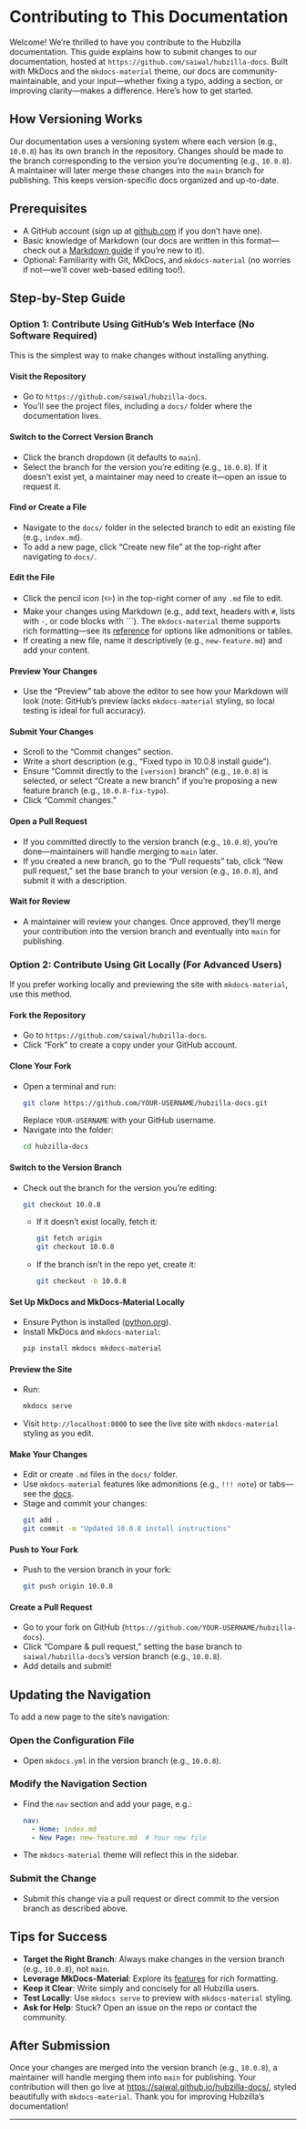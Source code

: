 # Contributing to This Documentation

Welcome! We’re thrilled to have you contribute to the Hubzilla documentation. This guide explains how to submit changes to our documentation, hosted at `https://github.com/saiwal/hubzilla-docs`. Built with MkDocs and the `mkdocs-material` theme, our docs are community-maintainable, and your input—whether fixing a typo, adding a section, or improving clarity—makes a difference. Here’s how to get started.

## How Versioning Works

Our documentation uses a versioning system where each version (e.g., `10.0.8`) has its own branch in the repository. Changes should be made to the branch corresponding to the version you’re documenting (e.g., `10.0.8`). A maintainer will later merge these changes into the `main` branch for publishing. This keeps version-specific docs organized and up-to-date.

## Prerequisites

- A GitHub account (sign up at [github.com](https://github.com) if you don’t have one).
- Basic knowledge of Markdown (our docs are written in this format—check out a [Markdown guide](https://www.markdownguide.org/) if you’re new to it).
- Optional: Familiarity with Git, MkDocs, and `mkdocs-material` (no worries if not—we’ll cover web-based editing too!).

## Step-by-Step Guide

### Option 1: Contribute Using GitHub’s Web Interface (No Software Required)

This is the simplest way to make changes without installing anything.

#### Visit the Repository

- Go to `https://github.com/saiwal/hubzilla-docs`.
- You’ll see the project files, including a `docs/` folder where the documentation lives.

#### Switch to the Correct Version Branch

- Click the branch dropdown (it defaults to `main`).
- Select the branch for the version you’re editing (e.g., `10.0.8`). If it doesn’t exist yet, a maintainer may need to create it—open an issue to request it.

#### Find or Create a File

- Navigate to the `docs/` folder in the selected branch to edit an existing file (e.g., `index.md`).
- To add a new page, click “Create new file” at the top-right after navigating to `docs/`.

#### Edit the File

- Click the pencil icon (✏️) in the top-right corner of any `.md` file to edit.
- Make your changes using Markdown (e.g., add text, headers with `#`, lists with `-`, or code blocks with ```). The `mkdocs-material` theme supports rich formatting—see its [reference](https://squidfunk.github.io/mkdocs-material/reference/) for options like admonitions or tables.
- If creating a new file, name it descriptively (e.g., `new-feature.md`) and add your content.

#### Preview Your Changes

- Use the “Preview” tab above the editor to see how your Markdown will look (note: GitHub’s preview lacks `mkdocs-material` styling, so local testing is ideal for full accuracy).

#### Submit Your Changes

- Scroll to the “Commit changes” section.
- Write a short description (e.g., “Fixed typo in 10.0.8 install guide”).
- Ensure “Commit directly to the `[version]` branch” (e.g., `10.0.8`) is selected, _or_ select “Create a new branch” if you’re proposing a new feature branch (e.g., `10.0.8-fix-typo`).
- Click “Commit changes.”

#### Open a Pull Request

- If you committed directly to the version branch (e.g., `10.0.8`), you’re done—maintainers will handle merging to `main` later.
- If you created a new branch, go to the “Pull requests” tab, click “New pull request,” set the base branch to your version (e.g., `10.0.8`), and submit it with a description.

#### Wait for Review

- A maintainer will review your changes. Once approved, they’ll merge your contribution into the version branch and eventually into `main` for publishing.

### Option 2: Contribute Using Git Locally (For Advanced Users)

If you prefer working locally and previewing the site with `mkdocs-material`, use this method.

#### Fork the Repository

- Go to `https://github.com/saiwal/hubzilla-docs`.
- Click “Fork” to create a copy under your GitHub account.

#### Clone Your Fork

- Open a terminal and run:
  ``` bash
  git clone https://github.com/YOUR-USERNAME/hubzilla-docs.git
  ```
  Replace `YOUR-USERNAME` with your GitHub username.
- Navigate into the folder:
  ``` bash
  cd hubzilla-docs
  ```

#### Switch to the Version Branch

- Check out the branch for the version you’re editing:
  ``` bash
  git checkout 10.0.8
  ```
  - If it doesn’t exist locally, fetch it:
    ``` bash
    git fetch origin
    git checkout 10.0.8
    ```
  - If the branch isn’t in the repo yet, create it:
    ``` bash
    git checkout -b 10.0.8
    ```

#### Set Up MkDocs and MkDocs-Material Locally

- Ensure Python is installed ([python.org](https://www.python.org/)).
- Install MkDocs and `mkdocs-material`:
  ``` bash
  pip install mkdocs mkdocs-material
  ```

#### Preview the Site

- Run:
  ``` bash
  mkdocs serve
  ```
- Visit `http://localhost:8000` to see the live site with `mkdocs-material` styling as you edit.

#### Make Your Changes

- Edit or create `.md` files in the `docs/` folder.
- Use `mkdocs-material` features like admonitions (e.g., `!!! note`) or tabs—see the [docs](https://squidfunk.github.io/mkdocs-material/).
- Stage and commit your changes:
  ``` bash
  git add .
  git commit -m "Updated 10.0.8 install instructions"
  ```

#### Push to Your Fork

- Push to the version branch in your fork:
  ``` bash
  git push origin 10.0.8
  ```

#### Create a Pull Request

- Go to your fork on GitHub (`https://github.com/YOUR-USERNAME/hubzilla-docs`).
- Click “Compare & pull request,” setting the base branch to `saiwal/hubzilla-docs`’s version branch (e.g., `10.0.8`).
- Add details and submit!

## Updating the Navigation

To add a new page to the site’s navigation:

### Open the Configuration File

- Open `mkdocs.yml` in the version branch (e.g., `10.0.8`).

### Modify the Navigation Section

- Find the `nav` section and add your page, e.g.:
  ``` yaml
  nav:
    - Home: index.md
    - New Page: new-feature.md  # Your new file
  ```
- The `mkdocs-material` theme will reflect this in the sidebar.

### Submit the Change

- Submit this change via a pull request or direct commit to the version branch as described above.

## Tips for Success

- **Target the Right Branch**: Always make changes in the version branch (e.g., `10.0.8`), not `main`.
- **Leverage MkDocs-Material**: Explore its [features](https://squidfunk.github.io/mkdocs-material/) for rich formatting.
- **Keep it Clear**: Write simply and concisely for all Hubzilla users.
- **Test Locally**: Use `mkdocs serve` to preview with `mkdocs-material` styling.
- **Ask for Help**: Stuck? Open an issue on the repo or contact the community.

## After Submission

Once your changes are merged into the version branch (e.g., `10.0.8`), a maintainer will handle merging them into `main` for publishing. Your contribution will then go live at <https://saiwal.github.io/hubzilla-docs/>, styled beautifully with `mkdocs-material`. Thank you for improving Hubzilla’s documentation!

---
